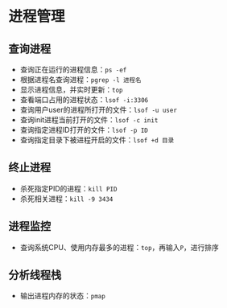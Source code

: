 # 进程管理

## 查询进程

- 查询正在运行的进程信息：```ps -ef```
- 根据进程名查询进程：```pgrep -l 进程名``` 
- 显示进程信息，并实时更新：```top```
- 查看端口占用的进程状态：```lsof -i:3306```
- 查询用户user的进程所打开的文件：```lsof -u user```
- 查询init进程当前打开的文件：```lsof -c init```
- 查询指定进程ID打开的文件：```lsof -p ID```
- 查询指定目录下被进程开启的文件：```lsof +d 目录```

## 终止进程

- 杀死指定PID的进程：```kill PID```
- 杀死相关进程：```kill -9 3434```

## 进程监控

- 查询系统CPU、使用内存最多的进程：```top```，再输入```P```，进行排序

## 分析线程栈

- 输出进程内存的状态：```pmap```